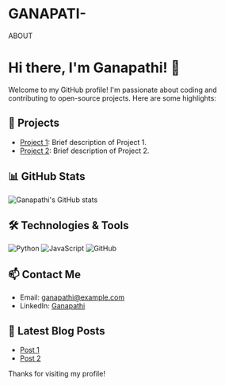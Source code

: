 # GANAPATI-
ABOUT 
# Hi there, I'm Ganapathi! 👋

Welcome to my GitHub profile! I'm passionate about coding and contributing to open-source projects. Here are some highlights:

## 🚀 Projects

- [Project 1](https://github.com/ganapathi03/project1): Brief description of Project 1.
- [Project 2](https://github.com/ganapathi03/project2): Brief description of Project 2.

## 📊 GitHub Stats

![Ganapathi's GitHub stats](https://github-readme-stats.vercel.app/api?username=ganapathi03&show_icons=true&theme=radical)

## 🛠️ Technologies & Tools

![Python](https://img.shields.io/badge/-Python-000?&logo=Python)
![JavaScript](https://img.shields.io/badge/-JavaScript-000?&logo=JavaScript)
![GitHub](https://img.shields.io/badge/-GitHub-000?&logo=GitHub)

## 📫 Contact Me

- Email: [ganapathi@example.com](mailto:ganapathi@example.com)
- LinkedIn: [Ganapathi](https://www.linkedin.com/in/ganapathi/)

## 📝 Latest Blog Posts

<!-- BLOG-POST-LIST:START -->
- [Post 1](https://blog.example.com/post1)
- [Post 2](https://blog.example.com/post2)
<!-- BLOG-POST-LIST:END -->

Thanks for visiting my profile!
